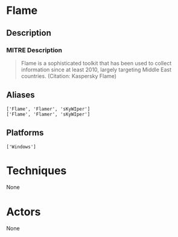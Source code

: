 
# Flame

## Description

### MITRE Description

> Flame is a sophisticated toolkit that has been used to collect information since at least 2010, largely targeting Middle East countries. (Citation: Kaspersky Flame)

## Aliases

```
['Flame', 'Flamer', 'sKyWIper']
['Flame', 'Flamer', 'sKyWIper']
```

## Platforms

```
['Windows']
```

# Techniques

None

# Actors

None

